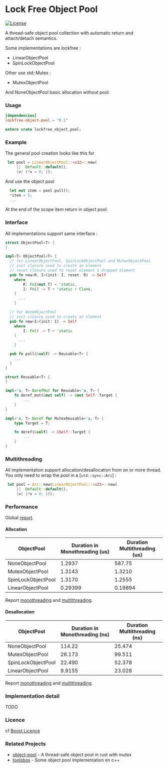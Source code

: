 # Lock Free Object Pool
[![License](https://img.shields.io/badge/License-Boost%201.0-lightblue.svg)](https://github.com/EVaillant/lockfree-object-pool)

A thread-safe object pool collection with automatic return and attach/detach semantics.

Some implementations are lockfree :
* LinearObjectPool
* SpinLockObjectPool

Other use std::Mutex :
* MutexObjectPool

And NoneObjectPool basic allocation without pool.

### Usage
```toml
[dependencies]
lockfree-object-pool = "0.1"
```
```rust
extern crate lockfree_object_pool;
```

### Example

The general pool creation looks like this for
```rust
 let pool = LinearObjectPool::<u32>::new(
     ||  Default::default(), 
     |v| {*v = 0; });
```

And use the object pool 
```rust
  let mut item = pool.pull();
  *item = 5;
  ...  
```
At the end of the scope item return in object pool.

### Interface
All implementations support same interface :
```rust
struct ObjectPool<T> {  
}

impl<T> ObjectPool<T> {
  // for LinearObjectPool, SpinLockObjectPool and MutexObjectPool
  // init closure used to create an element
  // reset closure used to reset element a dropped element
  pub fn new<R, I>(init: I, reset: R) -> Self
    where
        R: Fn(&mut T) + 'static,
        I: Fn() -> T + 'static + Clone,
    {
      ...
    }

  // for NoneObjectPool
  // init closure used to create an element
  pub fn new<I>(init: I) -> Self
    where
        I: Fn() -> T + 'static
    {
      ...
    }

  pub fn pull(&self) -> Reusable<T> {
    ...
  }
}

struct Reusable<T> {  
}

impl<'a, T> DerefMut for Reusable<'a, T> {
    fn deref_mut(&mut self) -> &mut Self::Target {
        ...
    }
}

impl<'a, T> Deref for MutexReusable<'a, T> {
    type Target = T;

    fn deref(&self) -> &Self::Target {
        ...
    }
}
```

### Multithreading

All implementation support allocation/desallocation from on or more thread. You only need to wrap the pool in a [`std::sync::Arc`] :

```rust
 let pool = Arc::new(LinearObjectPool::<u32>::new(
     ||  Default::default(), 
     |v| {*v = 0; }));
```

### Performance

Global [report](https://evaillant.github.io/lockfree-object-pool/benches/criterion/report/index.html).

#### Allocation

 ObjectPool | Duration in Monothreading (us) | Duration Multithreading (us)
------------| ------------------------- |------------------------
NoneObjectPool|1.2937|587.75
MutexObjectPool|1.3143|1.3210
SpinLockObjectPool|1.3170|1.2555
LinearObjectPool|0.29399|0.19894

Report [monothreading](https://evaillant.github.io/lockfree-object-pool/benches/criterion/allocation/report/index.html) and [multithreading](https://evaillant.github.io/lockfree-object-pool/benches/criterion/multi%20thread%20allocation/report/index.html).

#### Desallocation

ObjectPool | Duration in Monothreading (ns) | Duration Multithreading (ns)
------------| ------------------------- |------------------------
NoneObjectPool|114.22|25.474
MutexObjectPool|26.173|99.511
SpinLockObjectPool|22.490|52.378
LinearObjectPool|9.9155|23.028

Report [monothreading](https://evaillant.github.io/lockfree-object-pool/benches/criterion/free/report/index.html) and [multithreading](https://evaillant.github.io/lockfree-object-pool/benches/criterion/multi%20thread%20free/report/index.html).


### Implementation detail

TODO

### Licence

cf [Boost Licence](http://www.boost.org/LICENSE_1_0.txt)

### Related Projects

- [object-pool](https://github.com/CJP10/object-pool) - A thread-safe object pool in rust with mutex 
- [toolsbox](https://github.com/EVaillant/toolsbox) - Some object pool implementation en c++